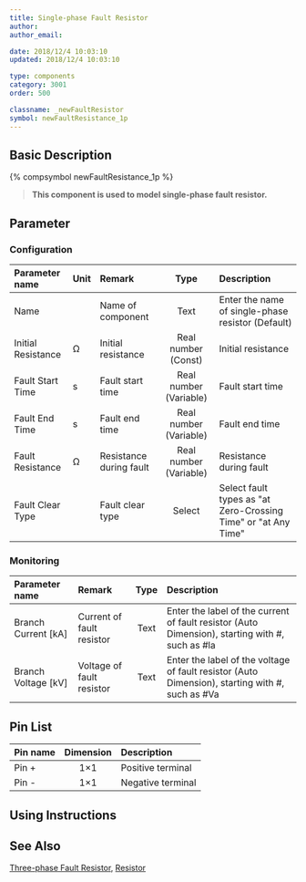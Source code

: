 ```yaml
---
title: Single-phase Fault Resistor
author:
author_email:

date: 2018/12/4 10:03:10
updated: 2018/12/4 10:03:10

type: components
category: 3001
order: 500

classname: _newFaultResistor
symbol: newFaultResistance_1p
---
```


## Basic Description

{% compsymbol newFaultResistance_1p %}

> **This component is used to model single-phase fault resistor.**

## Parameter

### Configuration

| Parameter name     | Unit | Remark                  |          Type          | Description                                                    |
| :----------------- | :--- | :---------------------- | :--------------------: | :------------------------------------------------------------- |
| Name               |      | Name of component       |          Text          | Enter the name of single-phase resistor (Default)              |
| Initial Resistance | Ω    | Initial resistance      |  Real number (Const)   | Initial resistance                                             |
| Fault Start Time   | s    | Fault start time        | Real number (Variable) | Fault start time                                               |
| Fault End Time     | s    | Fault end time          | Real number (Variable) | Fault end time                                                 |
| Fault Resistance   | Ω    | Resistance during fault | Real number (Variable) | Resistance during fault                                        |
| Fault Clear Type   |      | Fault clear type        |         Select         | Select fault types as "at Zero-Crossing Time" or "at Any Time" |

### Monitoring

| Parameter name        | Remark                    | Type | Description                                                                                     |
| :-------------------- | :------------------------ | :--: | :---------------------------------------------------------------------------------------------- |
| Branch Current \[kA\] | Current of fault resistor | Text | Enter the label of the current of fault resistor (Auto Dimension), starting with #, such as #la |
| Branch Voltage \[kV\] | Voltage of fault resistor | Text | Enter the label of the voltage of fault resistor (Auto Dimension), starting with #, such as #Va |

## Pin List

| Pin name | Dimension | Description       |
| :------- | :-------: | :---------------- |
| Pin +    |    1×1    | Positive terminal |
| Pin -    |    1×1    | Negative terminal |

## Using Instructions

## See Also

[Three-phase Fault Resistor](comp_newFaultResistor_3p.html), [Resistor](compnewResistorRouter.html)
